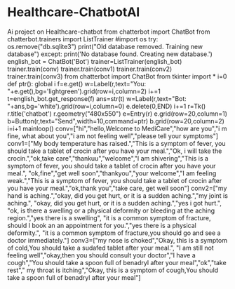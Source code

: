 # Healthcare-ChatbotAI
Ai project on Healthcare-chatbot
from chatterbot import ChatBot
from chatterbot.trainers import ListTrainer #import os try: os.remove("db.sqlite3") print("Old database removed. Training new database") except: print('No database found. Creating new database.') english_bot = ChatBot('Bot') trainer=ListTrainer(english_bot) trainer.train(conv)
trainer.train(conv1) trainer.train(conv2) trainer.train(conv3)
from chatterbot import ChatBot
from tkinter import *
i=0 def ptr(): global i
f=e.get() w=Label(r,text="You: "+e.get(),bg='lightgreen').grid(row=i,column=2) i+=1 t=english_bot.get_response(f) ans=str(t) w=Label(r,text="Bot: "+ans,bg='white').grid(row=i,column=0) e.delete(0,END) i+=1 r=Tk() r.title('chatbot') r.geometry("480x550") e=Entry(r) e.grid(row=20,column=1) b=Button(r,text="Send",width=10,command=ptr) b.grid(row=20,column=2) i=i+1 mainloop()
conv=["hi","hello,Welcome to MediCare","how are you","i m fine, what about you","i am not feeling well","please tell your symptoms"] conv1=["My body temperature has raised.","This is a symptom of fever, you should take a tablet of crocin after you have your meal.","Ok, i will take the crocin.","ok,take care","thankuu","welcome","I am shivering","This is a symptom of fever, you should take a tablet of crocin after you have your meal.", "ok,fine","get well soon","thankyou","your welcome","I am feeling weak.","This is a symptom of 
fever, you should take a tablet of crocin after you have your meal.","ok,thank you","take care, get well soon"] conv2=["my hand is aching.","okay, did you get hurt, or it is a sudden aching.","my joint is aching.", "okay, did you get hurt, or it is a sudden aching.","yes i got hurt.", "ok, is there a swelling or a physical deformity or bleeding at the aching region.","yes there is a swelling", "it is a common symptom of fracture, should I book an an appointment for you.","yes there is a physical deformity.", "it is a common symptom of fracture,you should go and see a doctor immediately."] conv3=["my nose is choked","Okay, this is a symptom of cold,You should take a sudafed tablet after your meal.", "I am still not feeling well","okay,then you should consult your doctor","I have a cough","You should take a spoon full of benadryl after your meal","ok","take rest"," my throat is itching","Okay, this is a symptom of cough,You should take a spoon full of benadryl after your meal"]

